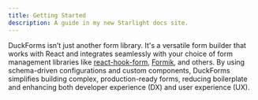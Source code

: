 ```yaml
---
title: Getting Started
description: A guide in my new Starlight docs site.
---
```


DuckForms isn’t just another form library. It's a versatile form builder that works with React and integrates seamlessly with your choice of form management libraries like [react-hook-form](https://react-hook-form.com/), [Formik](https://formik.org/), and others. By using schema-driven configurations and custom components, DuckForms simplifies building complex, production-ready forms, reducing boilerplate and enhancing both developer experience (DX) and user experience (UX).
